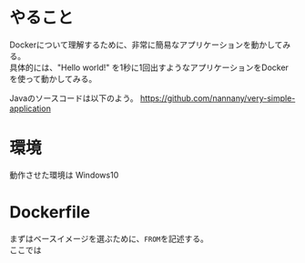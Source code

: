 # やること

Dockerについて理解するために、非常に簡易なアプリケーションを動かしてみる。  
具体的には、"Hello world!" を1秒に1回出すようなアプリケーションをDockerを使って動かしてみる。
  
Javaのソースコードは以下のよう。
https://github.com/nannany/very-simple-application

# 環境

動作させた環境は
Windows10


# Dockerfile

まずはベースイメージを選ぶために、`FROM`を記述する。  
ここでは
